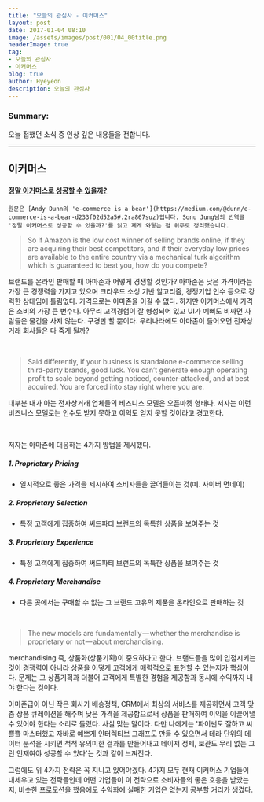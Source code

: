```yaml
---
title: "오늘의 관심사 - 이커머스"
layout: post
date: 2017-01-04 08:10
image: /assets/images/post/001/04_00title.png
headerImage: true
tag:
- 오늘의 관심사
- 이커머스
blog: true
author: Hyeyeon
description: 오늘의 관심사
---
```


### Summary:

오늘 접했던 소식 중 인상 깊은 내용들을 전합니다.

---



## 이커머스

#### [정말 이커머스로 성공할 수 있을까?](https://brunch.co.kr/@sonujung/23)

```
원문은 [Andy Dunn의 'e-commerce is a bear'](https://medium.com/@dunn/e-commerce-is-a-bear-d233f02d52a5#.2ra867suz)입니다. Sonu Jung님의 번역글 '정말 이커머스로 성공할 수 있을까?'를 읽고 제게 와닿는 점 위주로 정리했습니다.
```


> So if Amazon is the low cost winner of selling brands online, if they are acquiring their best competitors, and if their everyday low prices are available to the entire country via a mechanical turk algorithm which is guaranteed to beat you, how do you compete?

브랜드를 온라인 판매할 때 아마존과 어떻게 경쟁할 것인가? 아마존은 낮은 가격이라는 가장 큰 경쟁력을 가지고 있으며 크라우드 소싱 기반 알고리즘, 경쟁기업 인수 등으로 강력한 상대임에 틀림없다. 가격으로는 아마존을 이길 수 없다. 하지만 이커머스에서 가격은 소비의 가장 큰 변수다. 아무리 고객경험이 잘 형성되어 있고 UI가 예뻐도 비싸면 사람들은 물건을 사지 않는다. 구경만 할 뿐이다. 우리나라에도 아마존이 들어오면 전자상거래 회사들은 다 죽게 될까?

<br>

> Said differently, if your business is standalone e-commerce selling third-party brands, good luck. You can’t generate enough operating profit to scale beyond getting noticed, counter-attacked, and at best acquired. You are forced into stay right where you are.

대부분 내가 아는 전자상거래 업체들의 비즈니스 모델은 오픈마켓 형태다. 저자는 이런 비즈니스 모델로는 인수도 받지 못하고 이익도 얻지 못할 것이라고 경고한다.


<br>

저자는 아마존에 대응하는 4가지 방법을 제시했다.

##### 1. Proprietary Pricing

* 일시적으로 좋은 가격을 제시하여 소비자들을 끌어들이는 것(예. 사이버 먼데이)

##### 2. Proprietary Selection

* 특정 고객에게 집중하여 써드파티 브랜드의 독특한 상품을 보여주는 것

##### 3. Proprietary Experience

* 특정 고객에게 집중하여 써드파티 브랜드의 독특한 상품을 보여주는 것

##### 4. Proprietary Merchandise

* 다른 곳에서는 구매할 수 없는 그 브랜드 고유의 제품을 온라인으로 판매하는 것



<br>

> The new models are fundamentally — whether the merchandise is proprietary or not — about merchandising.

merchandising 즉, 상품화(상품기획)이 중요하다고 한다. 브랜드들을 많이 입점시키는 것이 경쟁력이 아니라 상품을 어떻게 고객에게 매력적으로 표현할 수 있는지가 핵심이다. 문제는 그 상품기획과 더불어 고객에게 특별한 경험을 제공함과 동시에 수익까지 내야 한다는 것이다.

아마존급이 아닌 작은 회사가 배송정책, CRM에서 최상의 서비스를 제공하면서 고객 맞춤 상품 큐레이션을 해주며 낮은 가격을 제공함으로써 상품을 판매하여 이익을 이끌어낼 수 있어야 한다는 소리로 들렸다. 사실 맞는 말이다. 다만 나에게는 '파이썬도 잘하고 씨쁠쁠 마스터했고 자바로 예쁘게 인터렉티브 그래프도 만들 수 있으면서 테라 단위의 데이터 분석을 시키면 척척 유의미한 결과를 만들어내고 데이저 정제, 보관도 무리 없는 그런 인재여야 성공할 수 있다'는 것과 같이 느껴진다.

그럼에도 위 4가지 전략은 꼭 지니고 있어야겠다. 4가지 모두 현재 이커머스 기업들이 내세우고 있는 전략들인데 어떤 기업들이 이 전략으로 소비자들의 좋은 호응을 받았는지, 비슷한 프로모션을 했음에도 수익화에 실패한 기업은 없는지 공부할 거리가 생겼다.
